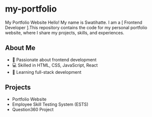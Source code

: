 # my-portfolio
My Portfolio Website Hello! My name is Swatihatte. I am a [ Frontend Developer ].This repository contains the code for my personal portfolio website, where I share my projects, skills, and experiences.  

## About Me
- 🌟 Passionate about frontend development
- 💻 Skilled in HTML, CSS, JavaScript, React
- 🚀 Learning full-stack development

## Projects
- Portfolio Website
- Employee Skill Testing System (ESTS)
- Question360 Project
